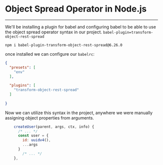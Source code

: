 # Object Spread Operator in Node.js

---------------------------------

 We'll be installing a plugin for babel and configuring babel to be able to use the object spread operator syntax in our project. `babel-plugin=transform-object-rest-spread`

```shell
npm i babel-plugin-transform-object-rest-spread@6.26.0
```



once installed we can configure our `babelrc`:

```json
{
  "presets": [
    "env"
  ],
  
  "plugins": [
    "transform-object-rest-spread"
  ]
  
}

```



Now we can utilize this syntax in the project, anywhere we were manually assigning object properties from arguments. 

```js
    createUser(parent, args, ctx, info) {
      /* ... */
      const user = {
        id: uuidv4(), 
        ...args
      }
		/* ... */
    },
```




